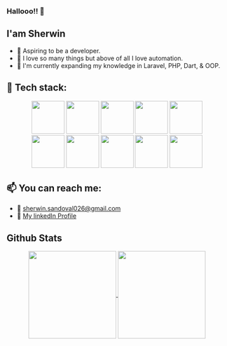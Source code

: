 ### Hallooo!! 👋

## I'am Sherwin

- 🤵 Aspiring to be a developer.
- 💖 I love so many things but above of all I love automation.
- 🧠 I'm currently expanding my knowledge in Laravel, PHP, Dart, & OOP.

## 🧰 Tech stack: 
<div align="center">
  <span>
    <img height="75" src="https://drive.google.com/uc?id=16vYm21PX2VE3Kdc5DbZuFiLykCmNm0I5"/>
  </span>
  <span>
    <img height="75" src="https://drive.google.com/uc?id=1GlQei7q5VoA7oWGV16XJK-ZdcZy7Do6j"/>
  </span>
  <span>
    <img height="75" src="https://drive.google.com/uc?id=128HvQnAXts7qp7JqhDLA8uAdb-rdvGMa"/>
  </span>
  <span>
    <img height="75" src="https://drive.google.com/uc?id=1l2VCKZiglhYLEuOXVeT1TW-KORH4cVZm"/>
  </span>
  <span>
    <img height="75" src="https://drive.google.com/uc?id=1R8yQkqAcZDBI67eabpSPMYfT5qxIH9-i"/>
  </span>
</div>
<div align="center">
  <span>
    <img height="75" src="https://drive.google.com/uc?id=1EaZpovsVztn1TGEObiR0_YKPHVoKtE9b"/>
  </span>
  <span>
    <img height="75" src="https://drive.google.com/uc?id=1B9_7ZulU_DEN0BuZllv9RDiM78eCIjFo"/>
  </span>
  <span>
    <img height="75" src="https://drive.google.com/uc?id=1CVyBEtIaQOTbqXIHutvirQQG6H26gW4C"/>
  </span>
  <span>
    <img height="75" src="https://drive.google.com/uc?id=1cwCNOTXWOtRqoASGSbn_KMtYyL0PpuL4"/>
  </span>
  <span>
    <img height="75" src="https://drive.google.com/uc?id=1BYd5pkAaS5hIok2q6BgbdntxT5CRNQd6"/>
  </span>
</div>


## 📫 You can reach me: 
  - 📧 [sherwin.sandoval026@gmail.com](mailto:sherwin.sandoval026@gmail.com)
  - 🔗 [My linkedIn Profile](https://www.linkedin.com/feed/)
 

## Github Stats
<div align="center">
  <a href="https://github.com/anuraghazra/github-readme-stats">
    <img height="200"  align="center" src="https://github-readme-stats.vercel.app/api?username=eSmooothie&show_icons=true&theme=dracula" />
  </a>
  <a href="https://github.com/anuraghazra/convoychat">
    <img height="200" align="center" src="https://github-readme-stats.vercel.app/api/top-langs/?username=eSmooothie&layout=compact" />
  </a>
</div>


